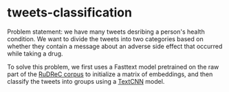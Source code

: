 # tweets-classification

Problem statement: we have many tweets desribing a person's health condition. We want to divide the tweets into two categories based on whether they contain a message about an adverse side effect that occurred while taking a drug.

To solve this problem, we first uses a Fasttext model pretrained on the raw part of the [RuDReC corpus](https://github.com/cimm-kzn/RuDReC) to initialize a matrix of embeddings, and then classify the tweets into groups using a [TextCNN](https://github.com/ShawnyXiao/TextClassification-Keras/tree/master/model/TextCNN) model.
